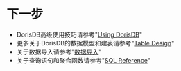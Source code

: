 # 下一步

* DorisDB高级使用技巧请参考"[Using DorisDB](../using_dorisdb)"
* 更多关于DorisDB的数据模型和建表请参考"[Table Design](../table_design/Table_design.md)"
* 关于数据导入请参考"[数据导入](../loading/Loading.md)"
* 关于查询语句和聚合函数请参考"[SQL Reference](../sql-reference)"
